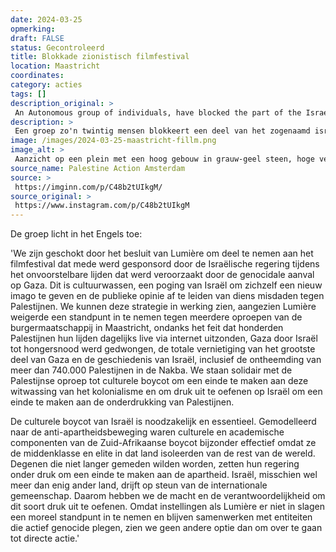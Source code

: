 ```yaml
---
date: 2024-03-25
opmerking: 
draft: FALSE
status: Gecontroleerd
title: Blokkade zionistisch filmfestival
location: Maastricht
coordinates: 
category: acties
tags: []
description_original: > 
 An Autonomous group of individuals, have blocked the part of the Israeli film festival today at Lumiere cinema in protest against the normalization of genocide and Israeli apartheid. Before the start of the screening, around 20 people used their bodies to stand before and non-violently block the entrance of Lumiere.   "We are appalled by the decision of Lumiere to take part in the film festival co-sponsored by the Israeli government during unimaginable suffering caused by the genocidal attack on Gaza. This constitutes cultural washing, an attempt by Israel to rebrand itself and shift popular opinion away from its crimes against Palestinians. We can see this strategy at work as Lumiere refused to take a stance defying multiple calls from Maastricht civil society, despite hundreds of Palestinians broadcasting their suffering daily live through the internet, Gaza being pushed to famine by Israel, the total destruction of most of Gaza and the history of Israel including the displacements of over 740.000 Palestinians in the Nakba. We stand in solidarity with the Palestinian call for cultural boycott to end this white washing of colonialism and to exert pressure on Israel to end the oppression of Palestinians.   The cultural boycott of Israel is necessary and essential. Modeled on the anti-apartheid movement, cultural and academic components of the South African boycott were particularly effective because they isolated the middle class and elite in that country from the rest of the world. Those who no longer wished to be shunned pressured their government to end apartheid. Israel, perhaps more than any other nation, needs the support of the international community. Therefore we have the power and the responsibility to put this kind of pressure. As institutions like Lumiere fail to take a moral stance and continue to work with entities actively committing genocide, we see no other option than to resort to direct action. It is emphasized that this is an action against institutions and not individuals. We have an action consensus of deescalation and non-violence and reject any notion to frame our peaceful protest as a threat or criminal"  #maastricht
description: > 
 Een groep zo'n twintig mensen blokkeert een deel van het zogenaamd israëlische filmfestival in de Lumière-bioscoop in Maastricht uit protest tegen de normalisering van genocide en apartheid. Ongeveer 20 mensen staan arm-in-arm voor de ingang en gebruiken zo hun lichaam om Lumière geweldloos te blokkeren.
image: /images/2024-03-25-maastricht-fillm.png
image_alt: > 
 Aanzicht op een plein met een hoog gebouw in grauw-geel steen, hoge verdiepingen en hoge ramen. Voor het gebouw staat een terrasparasol. In het midden van het beeld staat boven de ingang in grote, witte letters het woord 'Lumière'. De ingang zelf is een hoge, donkere duur. Voor de ingang staan zo'n twintig mensen met de armen ineen gehaakt, hun gezicht richting het plein. De meesten van hen dragen witte gezichtsmaskers. Voor hen staan twee handhavers in uniform. Drie personen lopen langs, een ander maakt verderop een foto van de situatie, en weer een ander zit op een bankje.
source_name: Palestine Action Amsterdam
source: > 
 https://imginn.com/p/C48b2tUIkgM/
source_original: > 
 https://www.instagram.com/p/C48b2tUIkgM
---
```

De groep licht in het Engels toe: 

'We zijn geschokt door het besluit van Lumière om deel te nemen aan het filmfestival dat mede werd gesponsord door de Israëlische regering tijdens het onvoorstelbare lijden dat werd veroorzaakt door de genocidale aanval op Gaza. Dit is cultuurwassen, een poging van Israël om zichzelf een nieuw imago te geven en de publieke opinie af te leiden van diens misdaden tegen Palestijnen. We kunnen deze strategie in werking zien, aangezien Lumière weigerde een standpunt in te nemen tegen meerdere oproepen van de burgermaatschappij in Maastricht, ondanks het feit dat honderden Palestijnen hun lijden dagelijks live via internet uitzonden, Gaza door Israël tot hongersnood werd gedwongen, de totale vernietiging van het grootste deel van Gaza en de geschiedenis van Israël, inclusief de ontheemding van meer dan 740.000 Palestijnen in de Nakba. We staan ​​solidair met de Palestijnse oproep tot culturele boycot om een ​​einde te maken aan deze witwassing van het kolonialisme en om druk uit te oefenen op Israël om een ​​einde te maken aan de onderdrukking van Palestijnen.

De culturele boycot van Israël is noodzakelijk en essentieel. Gemodelleerd naar de anti-apartheidsbeweging waren culturele en academische componenten van de Zuid-Afrikaanse boycot bijzonder effectief omdat ze de middenklasse en elite in dat land isoleerden van de rest van de wereld. Degenen die niet langer gemeden wilden worden, zetten hun regering onder druk om een ​​einde te maken aan de apartheid. Israël, misschien wel meer dan enig ander land, drijft op steun van de internationale gemeenschap. Daarom hebben we de macht en de verantwoordelijkheid om dit soort druk uit te oefenen. Omdat instellingen als Lumière er niet in slagen een moreel standpunt in te nemen en blijven samenwerken met entiteiten die actief genocide plegen, zien we geen andere optie dan om over te gaan tot directe actie.'